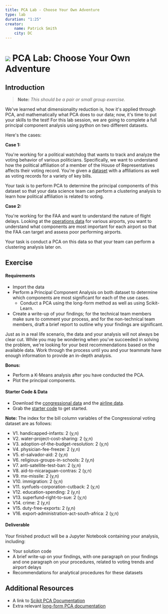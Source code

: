 ```yaml
---
title: PCA Lab - Choose Your Own Adventure
type: lab
duration: "1:25"
creator:
    name: Patrick Smith
    city: DC
---
```


# ![](https://ga-dash.s3.amazonaws.com/production/assets/logo-9f88ae6c9c3871690e33280fcf557f33.png) PCA Lab: Choose Your Own Adventure

## Introduction

> **Note:** _This should be a pair or small group exercise._

We've learned what dimensionality reduction is, how it's applied through PCA, and mathematically what PCA does to our data; now, it's time to put your skills to the test! For this lab session, we are going to complete a full principal component analysis using python on two different datasets.  

Here's the cases: 

**Case 1:**

You're working for a political watchdog that wants to track and analyze the voting behavior of various politicians. Specifically, we want to understand how the political affiliation of a member of the House of Representatives affects their voting record. You're given a [dataset](./assets/datasets/votes.csv) with a affiliations as well as voting records for a variety of key bills. 

Your task is to perform PCA to determine the principal components of this dataset so that your data science team can perform a clustering analysis to learn how political affiliation is related to voting.

**Case 2:**

You're working for the FAA and want to understand the nature of flight delays. Looking at the [operations data](./assets/datasets/Airport_operations.csv) for various airports, you want to understand what components are most important for each airport so that the FAA can target and assess poor performing airports. 

Your task is conduct a PCA on this data so that your team can perform a clustering analysis later on. 

## Exercise

#### Requirements

- Import the data
- Perform a Principal Component Analysis on both dataset to determine which components are most significant for each of the use cases.
    - Conduct a PCA using the long-form method as well as using Scikit-Learn.
- Create a write-up of your findings; for the technical team members make sure to comment your process, and for the non-technical team members, draft a brief report to outline why your findings are significant.

Just as in a real life scenario, the data and your analysis will not always be clear cut. While you may be wondering when you've succeeded in solving the problem,  we're looking for your best recommendations based on the available data. Work through the process until you and your teammate have enough information to provide an in-depth analysis.

**Bonus:**
- Perform a K-Means analysis after you have conducted the PCA.
- Plot the principal components.

#### Starter Code & Data

- Download the [congressional data](./assets/datasets/votes.csv) and the [airline data](./assets/datasets/Airport_operations.csv).
- Grab the [starter code](./code/starter-code.ipynb) to get started. 

**Note:**
The index for the bill column variables of the Congressional voting dataset are as follows: 

  - V1. handicapped-infants: 2 (y,n)
  - V2. water-project-cost-sharing: 2 (y,n)
  - V3. adoption-of-the-budget-resolution: 2 (y,n)
  - V4. physician-fee-freeze: 2 (y,n)
  - V5. el-salvador-aid: 2 (y,n)
  - V6. religious-groups-in-schools: 2 (y,n)
  - V7. anti-satellite-test-ban: 2 (y,n)
  - V8. aid-to-nicaraguan-contras: 2 (y,n)
  - V9. mx-missile: 2 (y,n)
  - V10. immigration: 2 (y,n)
  - V11. synfuels-corporation-cutback: 2 (y,n)
  - V12. education-spending: 2 (y,n)
  - V13. superfund-right-to-sue: 2 (y,n)
  - V14. crime: 2 (y,n)
  - V15. duty-free-exports: 2 (y,n)
  - V16. export-administration-act-south-africa: 2 (y,n)

#### Deliverable

Your finished product will be a Jupyter Notebook containing your analysis, including:

- Your solution code
- A brief write-up on your findings, with one paragraph on your findings and one paragraph on your procedures, related to voting trends and airport delays 
- Recommendations for analytical procedures for these datasets

## Additional Resources

- A link to [Scikit PCA Documentation](http://scikit-learn.org/stable/modules/generated/sklearn.decomposition.PCA.html)
- Extra relevant [long-form PCA documentation](http://sebastianraschka.com/Articles/2014_pca_step_by_step.html)
